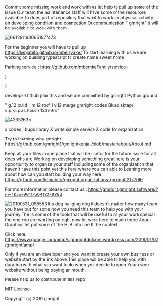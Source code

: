
Commit some missing work and work with us let help to pull up some of the issue 
Our team the maintenance staff will have some of the resources available 
To does part of repository that want to work on physical activity on developing condition and connection 
Or communication  " gmright" it will be available to work with them 


![6612911930651877473](https://user-images.githubusercontent.com/54698352/63994147-2466fb00-cab9-11e9-8b30-0a2419cf7a59.png)

For the beginner you will have to pull up https://kenjabito.github.io/mbeleyake/
To start learning with us we are working on building  typescript to create home sweet home

Parking service : https://github.com/mbembeFamily/service-


   } 
 
{


developerGithub plan this and we are committed by gmright 
Python ground 


   " g.12 build _ m.12 roof 1 v.12 merge gmright_codes
    Bluedisktap/ c.pro_pull_hassh 123 intro"


![42352635](https://user-images.githubusercontent.com/42352567/48334818-8d13e280-e621-11e8-8255-49f7b3647f8b.png)



x codes / bugs library 
X write simple service 
X code for organization 


Try to learning why gmright https://github.com/gmright1/gmrightkenja-/blob/master/about/About.md
 

Keep all your files in one place that will be useful for the future issue  for all does who are 
Working on developing something great  here is your opportunity to organize your stuff 
Including some of the organization that haven't have this point yet this here where you can able to 
Leaning more about how can you start building your way here https://github.com/kenjabito/gmright.organizations-gmright.217706-



For more information  please contact us :
https://gmright.gmright.software/?m=1&zx=961f7a041307885d


![20190831_055553](https://user-images.githubusercontent.com/54698352/64063018-29f53b80-cbb4-11e9-9d98-bd47a9b57829.jpg)
It's dog hanging dog it doesn't matter how many team you have but for some how you need this team to help you with your journey 
The is some of the tools that will be useful to all your work special the one you are working on right now let work here to reach there
About Graphing let put some of the HLB into line  If the content 




Click here:
https://www.google.com/amp/s/gmrightdotcom.wordpress.com/2019/01/07/gmright/amp/

Only if you are an developer and you want to create your own business or website start by the link above 
This place will be able to help you with duration with what you want to do when you decide to open
Your owne website without being paying an mouth. 


Please help us to contribute in this repo 


MIT License
 
Copyright (c) 2019 gmright
 

 

